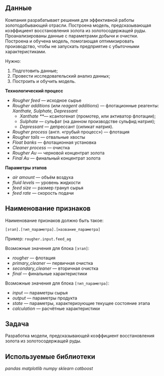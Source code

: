 ## Данные

Компания разрабатывает решения для эффективной работы золотодобывающей отрасли.
Построена модель, предсказывающая коэффициент восстановления золота из золотосодержащей руды. Проанализированы данные с параметрами добычи и очистки.
Построена и обучена модель, помогающая оптимизировать производство, чтобы не запускать предприятие с убыточными характеристиками.

Нужно:

1. Подготовить данные;
2. Провести исследовательский анализ данных;
3. Построить и обучить модель.

**Технологический процесс**

-   _Rougher feed_  — исходное сырье
-   _Rougher additions_  (или  _reagent additions_) — флотационные реагенты:  _Xanthate, Sulphate, Depressant_
    -   _Xanthate_  _**_— ксантогенат (промотер, или активатор флотации);
    -   _Sulphate_  — сульфат (на данном производстве сульфид натрия);
    -   _Depressant_  — депрессант (силикат натрия).
-   _Rougher process_  (англ. «грубый процесс») — флотация
-   _Rougher tails_  — отвальные хвосты
-   _Float banks_  — флотационная установка
-   _Cleaner process_  — очистка
-   _Rougher Au_  — черновой концентрат золота
-   _Final Au_  — финальный концентрат золота

**Параметры этапов**

-   _air amount_  — объём воздуха
-   _fluid levels_  — уровень жидкости
-   _feed size_  — размер гранул сырья
-   _feed rate —_  скорость подачи

## **Наименование признаков**

Наименование признаков должно быть такое:

`[этап].[тип_параметра].[название_параметра]`

Пример:  `rougher.input.feed_ag`

Возможные значения для блока  `[этап]`:

-   _rougher —_  флотация
-   _primary_cleaner_  — первичная очистка
-   _secondary_cleaner_  — вторичная очистка
-   _final_  — финальные характеристики

Возможные значения для блока  `[тип_параметра]`:

-   _input_  — параметры сырья
-   _output_  — параметры продукта
-   _state_  — параметры, характеризующие текущее состояние этапа
-   _calculation —_  расчётные характеристики

## Задача

Разработка модели, предсказывающей коэффициент восстановления золота из золотосодержащей руды.

## Используемые библиотеки
*pandas*
*matplotlib*
*numpy*
*sklearn*
*catboost*
